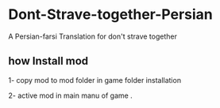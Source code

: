# Dont-Strave-together-Persian
A Persian-farsi Translation for don't strave together


## how Install mod
1- copy mod to mod folder in game folder installation

2- active mod in main manu of game . 

